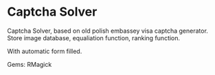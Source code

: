 Captcha Solver
==============

Captcha Solver, based on old polish embassey visa captcha generator.
Store image database, equaliation function, ranking function.

With automatic form filled.


Gems: RMagick

